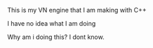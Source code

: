 This is my VN engine that I am making with C++

I have no idea what I am doing

Why am i doing this?
I dont know.

